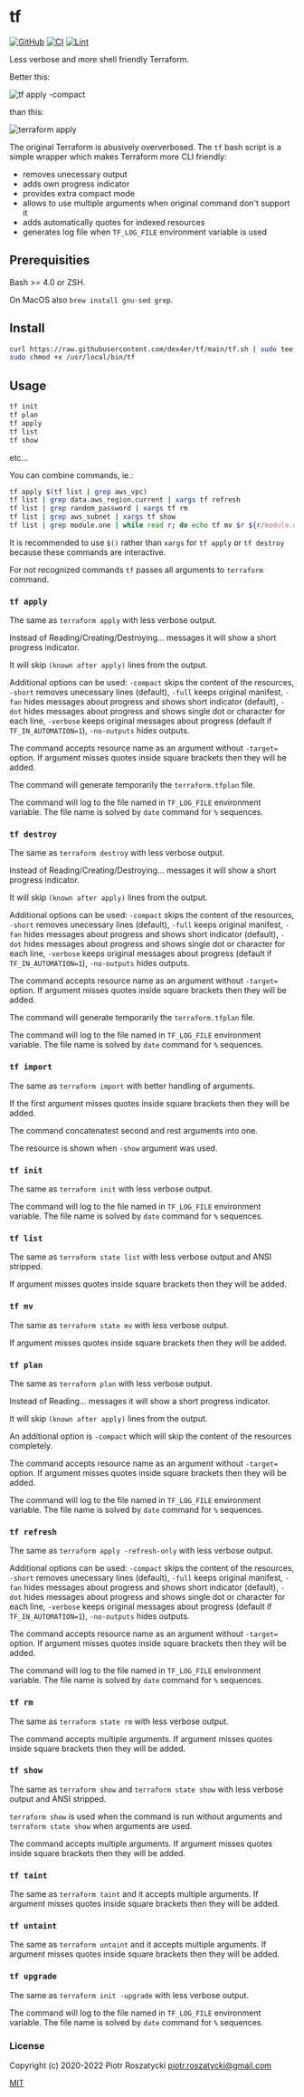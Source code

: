 # tf

[![GitHub](https://img.shields.io/github/v/release/dex4er/tf?display_name=tag&sort=semver)](https://github.com/dex4er/tf)
[![CI](https://github.com/dex4er/tf/actions/workflows/ci.yaml/badge.svg)](https://github.com/dex4er/tf/actions/workflows/ci.yaml)
[![Lint](https://github.com/dex4er/tf/actions/workflows/lint.yaml/badge.svg)](https://github.com/dex4er/tf/actions/workflows/lint.yaml)

Less verbose and more shell friendly Terraform.

Better this:

![tf apply -compact](tf-apply-compact.gif)

than this:

![terraform apply](terraform-apply.gif)

The original Terraform is abusively oververbosed. The `tf` bash script is a
simple wrapper which makes Terraform more CLI friendly:

- removes unecessary output
- adds own progress indicator
- provides extra compact mode
- allows to use multiple arguments when original command don't support it
- adds automatically quotes for indexed resources
- generates log file when `TF_LOG_FILE` environment variable is used

## Prerequisities

Bash >= 4.0 or ZSH.

On MacOS also `brew install gnu-sed grep`.

## Install

```sh
curl https://raw.githubusercontent.com/dex4er/tf/main/tf.sh | sudo tee /usr/local/bin/tf
sudo chmod +x /usr/local/bin/tf
```

## Usage

```sh
tf init
tf plan
tf apply
tf list
tf show
```

etc...

You can combine commands, ie.:

```sh
tf apply $(tf list | grep aws_vpc)
tf list | grep data.aws_region.current | xargs tf refresh
tf list | grep random_password | xargs tf rm
tf list | grep aws_subnet | xargs tf show
tf list | grep module.one | while read r; do echo tf mv $r ${r/module.one./module.two.}; done | bash -x
```

It is recommended to use `$()` rather than `xargs` for `tf apply` or `tf destroy` because these commands are interactive.

For not recognized commands `tf` passes all arguments to `terraform` command.

### `tf apply`

The same as `terraform apply` with less verbose output.

Instead of Reading/Creating/Destroying... messages it will show a short progress
indicator.

It will skip `(known after apply)` lines from the output.

Additional options can be used: `-compact` skips the content of the resources,
`-short` removes unecessary lines (default), `-full` keeps original manifest,
`-fan` hides messages about progress and shows short indicator (default), `-dot`
hides messages about progress and shows single dot or character for each line,
`-verbose` keeps original messages about progress (default if
`TF_IN_AUTOMATION=1`), `-no-outputs` hides outputs.

The command accepts resource name as an argument without `-target=` option. If
argument misses quotes inside square brackets then they will be added.

The command will generate temporarily the `terraform.tfplan` file.

The command will log to the file named in `TF_LOG_FILE` environment variable.
The file name is solved by `date` command for `%` sequences.

### `tf destroy`

The same as `terraform destroy` with less verbose output.

Instead of Reading/Creating/Destroying... messages it will show a short progress
indicator.

It will skip `(known after apply)` lines from the output.

Additional options can be used: `-compact` skips the content of the resources,
`-short` removes unecessary lines (default), `-full` keeps original manifest,
`-fan` hides messages about progress and shows short indicator (default), `-dot`
hides messages about progress and shows single dot or character for each line,
`-verbose` keeps original messages about progress (default if
`TF_IN_AUTOMATION=1`), `-no-outputs` hides outputs.

The command accepts resource name as an argument without `-target=` option. If
argument misses quotes inside square brackets then they will be added.

The command will generate temporarily the `terraform.tfplan` file.

The command will log to the file named in `TF_LOG_FILE` environment variable.
The file name is solved by `date` command for `%` sequences.

### `tf import`

The same as `terraform import` with better handling of arguments.

If the first argument misses quotes inside square brackets then they will be
added.

The command concatenatest second and rest arguments into one.

The resource is shown when `-show` argument was used.

### `tf init`

The same as `terraform init` with less verbose output.

The command will log to the file named in `TF_LOG_FILE` environment variable.
The file name is solved by `date` command for `%` sequences.

### `tf list`

The same as `terraform state list` with less verbose output and ANSI stripped.

If argument misses quotes inside square brackets then they will be added.

### `tf mv`

The same as `terraform state mv` with less verbose output.

If argument misses quotes inside square brackets then they will be added.

### `tf plan`

The same as `terraform plan` with less verbose output.

Instead of Reading... messages it will show a short progress indicator.

It will skip `(known after apply)` lines from the output.

An additional option is `-compact` which will skip the content of the resources
completely.

The command accepts resource name as an argument without `-target=` option. If
argument misses quotes inside square brackets then they will be added.

The command will log to the file named in `TF_LOG_FILE` environment variable.
The file name is solved by `date` command for `%` sequences.

### `tf refresh`

The same as `terraform apply -refresh-only` with less verbose output.

Additional options can be used: `-compact` skips the content of the resources,
`-short` removes unecessary lines (default), `-full` keeps original manifest,
`-fan` hides messages about progress and shows short indicator (default), `-dot`
hides messages about progress and shows single dot or character for each line,
`-verbose` keeps original messages about progress (default if
`TF_IN_AUTOMATION=1`), `-no-outputs` hides outputs.

The command accepts resource name as an argument without `-target=` option. If
argument misses quotes inside square brackets then they will be added.

The command will log to the file named in `TF_LOG_FILE` environment variable.
The file name is solved by `date` command for `%` sequences.

### `tf rm`

The same as `terraform state rm` with less verbose output.

The command accepts multiple arguments. If argument misses quotes inside square
brackets then they will be added.

### `tf show`

The same as `terraform show` and `terraform state show` with less verbose output
and ANSI stripped.

`terraform show` is used when the command is run without arguments and
`terraform state show` when arguments are used.

The command accepts multiple arguments. If argument misses quotes inside square
brackets then they will be added.

### `tf taint`

The same as `terraform taint` and it accepts multiple arguments. If argument
misses quotes inside square brackets then they will be added.

### `tf untaint`

The same as `terraform untaint` and it accepts multiple arguments. If argument
misses quotes inside square brackets then they will be added.

### `tf upgrade`

The same as `terraform init -upgrade` with less verbose output.

The command will log to the file named in `TF_LOG_FILE` environment variable.
The file name is solved by `date` command for `%` sequences.

### License

Copyright (c) 2020-2022 Piotr Roszatycki <piotr.roszatycki@gmail.com>

[MIT](https://opensource.org/licenses/MIT)

